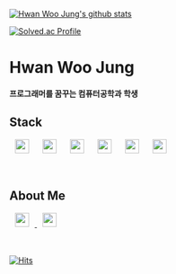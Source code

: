 
[![Hwan Woo Jung's github stats](https://github-readme-stats.vercel.app/api?username=sossont&show_icons=true)](https://github.com/sossont/github-readme-stats)<br>

[![Solved.ac Profile](http://mazassumnida.wtf/api/v2/generate_badge?boj=sossont)](https://solved.ac/sossont/)


# Hwan Woo Jung

**프로그래머를 꿈꾸는 컴퓨터공학과 학생**
<br>
## Stack

  <img src="https://img.shields.io/badge/Python-3766AB?style=flat-square&logo=Python&logoColor=white" 
  style ="height:25px; margin-left:10px; margin-right:10px;t ext-align: center;"/>
  <img src="https://img.shields.io/badge/Javascript-yellow?style=flat-square&logo=JavaScript"
  style ="height:25px; margin-left:10px; margin-right:10px; text-align: center;"/>
  <img src="https://img.shields.io/badge/C++-blue?style=flat-square&logo=C%2B%2B"
  style ="height:25px; margin-left:10px; margin-right:10px; text-align: center;"/>
  <img src="https://img.shields.io/badge/Swift-orange?style=flat-square&logo=Swift&logoColor=white"
  style ="height:25px; margin-left:10px; margin-right:10px; text-align: center;"/>
  <img src="https://img.shields.io/badge/Java-007396?style=flat-square&logo=Java&logoColor=white"
  style ="height:25px; margin-left:10px; margin-right:10px; text-align: center;"/>
  <img src="https://img.shields.io/badge/Go-00ADD8?style=flat-square&logo=Go&logoColor=white"
  style ="height:25px; margin-left:10px; margin-right:10px; text-align: center;"/>

<br>

## About Me
<a href="https://velog.io/@sossont">
  <img src="http://img.shields.io/badge/-Velog-green?style=flat-square&logo=Vine"
  style ="height:25px; margin-left:10px; margin-right:10px; text-align: center;"/>
</a>
<a href="https://www.instagram.com/0o_hwan/">
  <img src="http://img.shields.io/badge/-Instagram-violet?style=flat-square&logo=Instagram"
  style ="height:25px; margin-left:10px; margin-right:10px; text-align: center;"/>
</a>
<br>
<br>
<br>

[![Hits](https://hits.seeyoufarm.com/api/count/incr/badge.svg?url=https%3A%2F%2Fgithub.com%2Fsossont&count_bg=%232184C4&title_bg=%23555555&icon=github.svg&icon_color=%23E7E7E7&title=hits&edge_flat=true)](https://hits.seeyoufarm.com)
